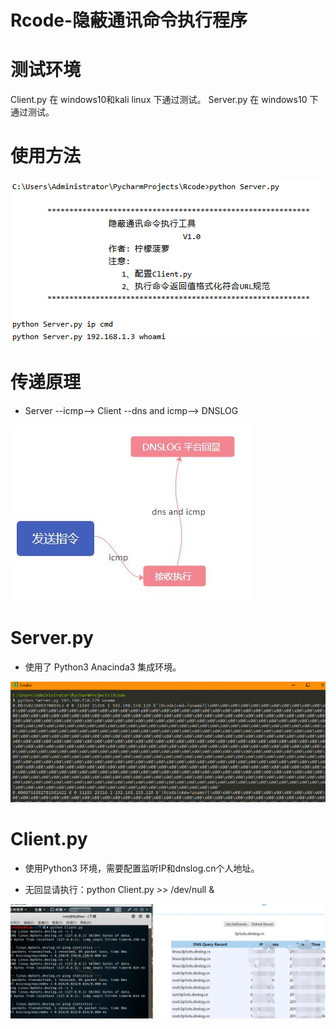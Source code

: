 # Rcode-隐蔽通讯命令执行程序


# 测试环境
Client.py 在 windows10和kali linux 下通过测试。
Server.py 在 windows10 下通过测试。

# 使用方法
![image](./img/shuoming.png)


# 传递原理
+ Server --icmp--> Client --dns and icmp--> DNSLOG

![image](./img/原理.jpg)


# Server.py
+ 使用了 Python3 Anacinda3 集成环境。

![image](./img/Server.png)


# Client.py
+ 使用Python3 环境，需要配置监听IP和dnslog.cn个人地址。
* 无回显请执行：python Client.py >> /dev/null &

![image](./img/Client.png)




